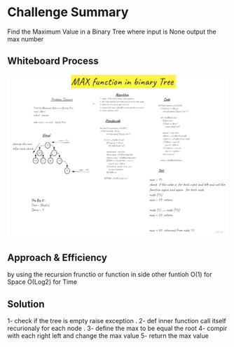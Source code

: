 # Challenge Summary
Find the Maximum Value in a Binary Tree
where input is None 
output the max number 

## Whiteboard Process
![whiteboard](./tree_max/Challenge_16.jpg)


## Approach & Efficiency
by using the recursion frunctio or function in side  other funtioh 
O(1) for Space 
O(Log2) for Time 
## Solution
1- check  if the tree is empty raise exception .
2- def inner function call itself recurionaly for each node .
3- define the max to be equal the root
4- compir with each right left and change the max value
5- return the max value